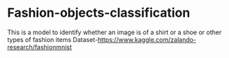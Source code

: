 # Fashion-objects-classification
This is a model to identify whether an image is of a shirt or a shoe or other types of fashion items
Dataset-https://www.kaggle.com/zalando-research/fashionmnist
